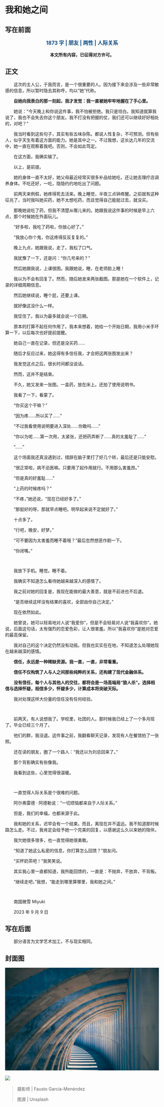 # 我和她之间

## 写在前面

<p style="color:#0f4c81; text-align:center; font-weight:bold; font-size:larger;">1873 字 | 朋友 | 两性 | 人际关系</p>

<p style="text-align:center; font-weight:bold;">本文所有内容，已征得对方许可。</p>

## 正文

　　这次的主人公，于我而言，是一个很重要的人。因为接下来会涉及一些非常敏感的信息，所以暂时隐去其称呼，均以“她”代称。

　　**自她向我表白的那一刻起，我才发觉：我一直被她牢牢地握在了手心里。**

　　她说：“今天晚上和你说这件事，我不怕被拒绝。我只是坦白。我知道就算我说了，我也不会失去你这个朋友。我不打没有把握的仗，我们还可以继续好好相处的，对吧？”

　　我当时看到这些句子，其实有些五味杂陈。都说人性复杂，不可预测。但有些人，似乎天生有着这方面的能力。她是其中之一。不过我想，这长达几年的交流中，她一直在观察着我吧。否则，不会如此笃定。

　　在这方面，我确实输了。

　　以上，是前提。

　　她的身体一直不太好，她父母最近经常买很多补品给她吃，还让她去理疗店调养身体。不吃还好，一吃，隐隐约约地吃出了问题。

　　前两天来例假，她疼得死去活来。晚上睡觉，半夜三点钟疼醒。之前就有这种征兆了，当时我叫她买药，她不太想吃药，而且觉得自己能挺过去，就没买。

　　那晚她说吃了药，但我不清楚从哪儿来的。她跟我说这件事的时候是早上六点，那个时候她在外面玩儿。

　　“好多啦，我吃了药啦，你放心好了。”

　　“我放心你个鬼，你这疼得反反复复的。”

　　晚上九点，她跟我说，走了。我松了口气。

　　我犹豫了一下，还是问：“你几号来的？”

　　然后她跟我说，上课很困。我跟她说，睡，在老师脸上睡！

　　我以为不会有回复了。然而，随后她发来两张截图。那是她在一个软件上，记录的详细周期信息。

　　然后她继续说，睡个屁，还要上课。

　　就好像这没什么一样。

　　我怔住了。我以为最多就会说一个日期。

　　原本的打算不起任何作用了。我本来想着，她给一个开始日期，我用小米手环算一下，以后每次也好提前提醒。

　　她自己一直在记录，但还是没买药……

　　随后才反应过来，她这得有多信任我，才会把这两张图发出来？

　　我发觉这点之后，很长时间都没说话。

　　然而，这并不是结束。

　　不久，她又发来一张图。一盒药，放在床上。还拍了使用说明书。

　　我看了一下，看蒙了。

　　“你买这个干嘛？”

　　“因为疼……所以买了……”

　　“不过我看使用说明要进入深处……你敢吗……”

　　“你以为呢……第一次用，太紧张，还把药弄断了……真的太羞耻了……”

　　“……”

　　这个场面我还真没遇到过，措辞在脑子里打了好几个转，最后还是只能安慰。

　　“很正常啦，病不忌医嘛。只要用了起作用就行。不用那么害羞昂。”

　　“但是真的好羞耻……”

　　“上药的时候疼吗？”

　　“不疼，”她还说，“现在已经好多了。”

　　“那挺好的呀，那就早点睡吧。明早起来说不定就好了。”

　　十点多了。

　　“行吧，晚安，好梦。”

　　“可不要因为太害羞而睡不着哦？”最后忽然想恶作剧一下。

　　“你闭嘴。”

<br />

　　我放下手机。睡觉。睡不着。

　　我确实不知道怎么看待她越来越深入的感情了。

　　我之前对她的回复是，我现在能做的最大善意，就是不前进也不后退。

　　“是否继续这样没有结果的喜欢，全部由你自己决定。”

　　现在依然如此。

　　她曾说，她可以轻易地对人说“我爱你”，但是不会轻易对人说“我喜欢你”。她说，后面这句话，太有强烈的恋爱色彩，让人很害羞。所以“我喜欢你”是她对恋爱的最高保留。

　　我对自己的这个决定仍然没有动摇。但我也实实在在地，不知道怎么处理她现在越来越深的感情。

　　**信任，永远是一种稀缺资源。我一直，一直，非常看重。**

　　**信任不仅构筑了人与人之间那些纯粹的关系，还构建了现代金融体系。**

　　**没有信任，每个人与其他人的交往，都将会是一场高端局“狼人杀”。选择相信与选择怀疑，相信多少，怀疑多少，计算成本将突破天际。**

　　我对处理这样大份量的信任没有任何经验。

<br />

　　前两天，有人说想我了。学校里，社团的人。那时候我已经上了一个多月班了。毕业已经三个月了。

　　他们的群，我没退。这件事之前，我翻看聊天记录，发现有人在餐馆拍了一张照。

　　还在读的朋友，圈了一个路人：“我还以为刘总回来了。”

　　那个背影确实有些像我。

　　我看到这些，心里觉得很温暖。

<br />

　　一直觉得人际关系是个很难的问题。

　　阿尔弗雷德 · 阿德勒说：“一切烦恼都来自于人际关系。”

　　但是，我们的幸福，也都来源于此。

　　我和她的关系，迟早会有一个结束。而且，离现在并不遥远。我不知道那时候路怎么走。不过，我肯定会给予她一个完美的回复，以感谢这么久以来她的陪伴。

　　我欠她很多很多，也一直觉得她很勇敢。

　　“知道了她这么私密的信息，你打算怎么回馈？”朋友问。

　　“买杯奶茶吧！”我笑笑说。

　　其实我心里一直都知道，我所能回馈的，一直是：不抛弃，不放弃，不背叛。

　　“继续走吧，”我想，“能走到哪里算哪里，我和她之间。”

<br />

　　南国微雪 Miyuki

　　2023 年 9 月 9 日

## 写在后面

　　部分语言为文学艺术加工，不与现实相同。

## 封面图

![](https://raw.githubusercontent.com/TinySnow/GithubImageHosting/main/blog/articles/literature/fausto-garcia-menendez-5qAnYQzZ2Fk-unsplash.jpg)

![](https://mmbiz.qpic.cn/mmbiz_jpg/dWftlibjLG52Pn52FNfbkdfR1606icdMPUicdWs1FAfsxJ0t23q36eiaqy8yLia4vyZpasia6BVvU95eSn4G3sNqxh2w/640?wx_fmt=jpeg)

> 摄影师 | Fausto García-Menéndez
>
> 图源 | Unsplash